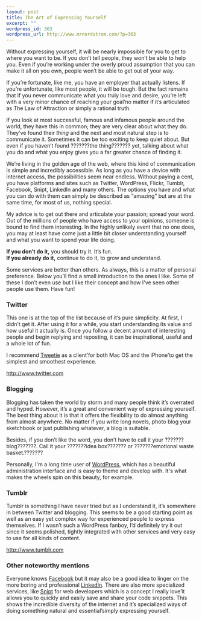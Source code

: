 ```yaml
--- 
layout: post
title: The Art of Expressing Yourself
excerpt: ""
wordpress_id: 363
wordpress_url: http://www.mrnordstrom.com/?p=363
---
```

<p>Without expressing yourself, it will be nearly impossible for you to get to where you want to be. If you don&rsquo;t tell people, they won&rsquo;t be able to help you. Even if you&rsquo;re working under the overly proud assumption that you can make it all on you own, people won&rsquo;t be able to get out of your way.</p>

<p>If you&rsquo;re fortunate, like me, you have an employer that actually listens. If you&rsquo;re unfortunate, like most people, it will be tough. But the fact remains that if you never communicate what you truly love and desire, you&rsquo;re left with a very minor chance of reaching your goal&rsquo;no matter if it&rsquo;s articulated as The Law of Attraction or simply a rational truth.</p>

<p>If you look at most successful, famous and infamous people around the world, they have this in common; they are very clear about what they do. They&rsquo;ve found their <em>thing</em> and the next and most natural step is to communicate it. Sometimes it can be too exciting to keep quiet about. But even if you haven&rsquo;t found ???????the thing??????? yet, talking about what you do and what you enjoy gives you a far greater chance of finding it.</p>

<p>We&rsquo;re living in the golden age of the web, where this kind of communication is simple and incredibly accessible. As long as you have a device with internet access, the possibilities seem near endless. Without paying a cent, you have platforms and sites such as Twitter, WordPress, Flickr, Tumblr, Facebook, Snipt, LinkedIn and many others. The options you have and what you can do with them can simply be described as &ldquo;amazing&rdquo; but are at the same time, for most of us, nothing special.</p>

<p>My advice is to get out there and articulate your passion; spread your word. Out of the millions of people who have access to your opinions, someone is bound to find them interesting. In the highly unlikely event that no one does, you may at least have come just a little bit closer understanding yourself and what you want to spend your life doing.</p>

<p><strong>If you don&rsquo;t do it,</strong> you should try it. It&rsquo;s fun.<br>
<strong>If you already do it,</strong> continue to do it, to grow and understand.</p>

<p>Some services are better than others. As always, this is a matter of personal preference. Below you&rsquo;ll find a small introduction to the ones I like. Some of these I don&rsquo;t even use but I like their concept and how I've seen other people use them. Have fun!</p>

<h3>Twitter</h3>
This one is at the top of the list because of it&rsquo;s pure simplicity. At first, I didn&rsquo;t get it. After using it for a while, you start understanding its value and how useful it actually is. Once you follow a decent amount of interesting people and begin replying and reposting, it can be inspirational, useful and a whole lot of fun.</p>

<p>I recommend <a href="http://www.atebits.com/tweetie-mac/">Tweetie</a> as a client&rsquo;for both Mac OS and the iPhone&rsquo;to get the simplest and smoothest experience.</p>

<p><a href="http://www.twitter.com">http://www.twitter.com</a></p>

<h3>Blogging</h3>
<p>Blogging has taken the world by storm and many people think it&rsquo;s overrated and hyped. However, it&rsquo;s a great and convenient way of expressing yourself. The best thing about it is that it offers the flexibility to do almost anything from almost anywhere. No matter if you write long novels, photo blog your sketchbook or just publishing whatever, a blog is suitable.</p>

<p>Besides, if you don&rsquo;t like the word, you don&rsquo;t have to call it your ???????blog???????. Call it your ???????idea box??????? or ???????emotional waste basket.???????</p>

<p>Personally, I'm a long time user of <a href="http://wordpress.org/">WordPress</a>, which has a beautiful administration interface and is easy to theme and develop with. It's what makes the wheels spin on this beauty, for example.</p>

<h3>Tumblr</h3>
<p>Tumblr is something I have never tried but as I understand it, it&rsquo;s somewhere in between Twitter and blogging. This seems to be a good starting point as well as an easy yet complex way for experienced people to express themselves. If I wasn&rsquo;t such a WordPress fanboy, I&rsquo;d definitely try it out since it seems polished, tightly integrated with other services and very easy to use for all kinds of content.</p>

<p><a href="http://www.tumblr.com">http://www.tumblr.com</a></p>

<h3>Other noteworthy mentions</h3>
<p>Everyone knows <a href="http://www.facebook.com/">Facebook</a> but it may also be a good idea to linger on the more boring and professional <a href="http://www.linkedin.com/">LinkedIn</a>. There are also more specialized services, like <a href="http://www.snipt.com/">Snipt</a> for web developers which is a concept I really love&rsquo;it allows you to quickly and easily save and share your code snippets. This shows the incredible diversity of the internet and it&rsquo;s specialized ways of doing something natural and essential&rsquo;simply expressing yourself.</p>
